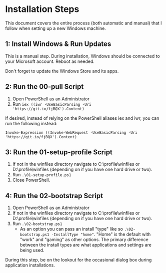 # Installation Steps

This document covers the entire process (both automatic and manual) that I follow when setting up a new Windows machine.

## 1: Install Windows & Run Updates

This is a manual step.  During installation, Windows should be connected to your Microsoft account.
Reboot as needed.

Don't forget to update the Windows Store and its apps.

## 2: Run the 00-pull Script

1. Open PowerShell as an Administrator
2. Run `iex ((iwr -UseBasicParsing -Uri 'https://git.io/fjBQX').Content)`

If desired, instead of relying on the PowerShell aliases iex and iwr, you can run the following instead:

`Invoke-Expression ((Invoke-WebRequest -UseBasicParsing -Uri 'https://git.io/fjBQX').Content)`

## 3: Run the 01-setup-profile Script

1. If not in the winfiles directory navigate to C:\profile\winfiles or D:\profile\winfiles (depending on if you have one hard drive or two).
2. Run `.\01-setup-profile.ps1`
3. Close PowerShell.

## 4: Run the 02-bootstrap Script

1. Open PowerShell as an Administrator
2. If not in the winfiles directory navigate to C:\profile\winfiles or D:\profile\winfiles (depending on if you have one hard drive or two).
3. Run `.\02-bootstrap.ps1`
    * As an option you can pass an install "type" like so `.\02-bootstrap.ps1 -InstallType "home"`.  "Home" is the default with "work" and "gaming" as other options.  The primary difference between the install types are what applications and settings are being used.

During this step, be on the lookout for the occasional dialog box during application installations.

